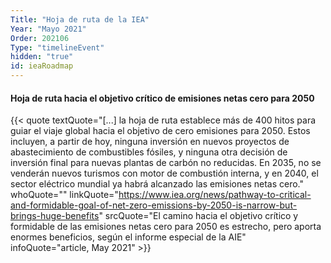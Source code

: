 ```yaml
---
Title: "Hoja de ruta de la IEA"
Year: "Mayo 2021"
Order: 202106
Type: "timelineEvent"
hidden: "true"
id: ieaRoadmap
---
```


#### Hoja de ruta hacia el objetivo crítico de emisiones netas cero para 2050

{{< quote textQuote="[...] la hoja de ruta establece más de 400 hitos para guiar el viaje global hacia el objetivo de cero emisiones para 2050. Estos incluyen, a partir de hoy, ninguna inversión en nuevos proyectos de abastecimiento de combustibles fósiles, y ninguna otra decisión de inversión final para nuevas plantas de carbón no reducidas. En 2035, no se venderán nuevos turismos con motor de combustión interna, y en 2040, el sector eléctrico mundial ya habrá alcanzado las emisiones netas cero." whoQuote="" linkQuote="https://www.iea.org/news/pathway-to-critical-and-formidable-goal-of-net-zero-emissions-by-2050-is-narrow-but-brings-huge-benefits" srcQuote="El camino hacia el objetivo crítico y formidable de las emisiones netas cero para 2050 es estrecho, pero aporta enormes beneficios, según el informe especial de la AIE" infoQuote="article, May 2021" >}}